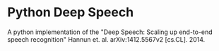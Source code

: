 # Python Deep Speech
A python implementation of the "Deep Speech: Scaling up end-to-end speech recognition" Hannun et. al. arXiv:1412.5567v2 [cs.CL]. 2014.
